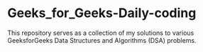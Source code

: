# Geeks_for_Geeks-Daily-coding
This repository serves as a collection of my solutions to various GeeksforGeeks Data Structures and Algorithms (DSA) problems.
